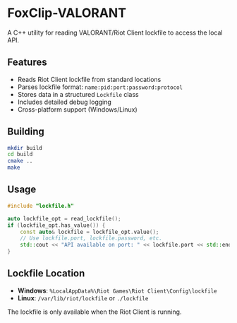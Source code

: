# FoxClip-VALORANT

A C++ utility for reading VALORANT/Riot Client lockfile to access the local API.

## Features

- Reads Riot Client lockfile from standard locations
- Parses lockfile format: `name:pid:port:password:protocol`
- Stores data in a structured `Lockfile` class
- Includes detailed debug logging
- Cross-platform support (Windows/Linux)

## Building

```bash
mkdir build
cd build
cmake ..
make
```

## Usage

```cpp
#include "lockfile.h"

auto lockfile_opt = read_lockfile();
if (lockfile_opt.has_value()) {
    const auto& lockfile = lockfile_opt.value();
    // Use lockfile.port, lockfile.password, etc.
    std::cout << "API available on port: " << lockfile.port << std::endl;
}
```

## Lockfile Location

- **Windows**: `%LocalAppData%\Riot Games\Riot Client\Config\lockfile`
- **Linux**: `/var/lib/riot/lockfile` or `./lockfile`

The lockfile is only available when the Riot Client is running.